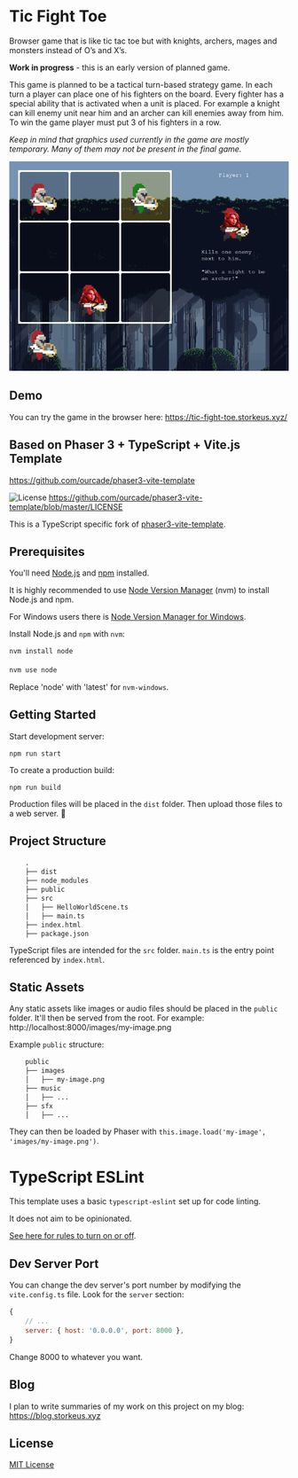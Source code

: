 # Tic Fight Toe
Browser game that is like tic tac toe but with knights, archers, mages and monsters instead of O’s and X’s.

**Work in progress** - this is an early version of planned game.

This game is planned to be a tactical turn-based strategy game. In each turn a player can place one of his fighters on the board. Every fighter has a special ability that is activated when a unit is placed. For example a knight can kill enemy unit near him and an archer can kill enemies away from him. To win the game player must put 3 of his fighters in a row.

*Keep in mind that graphics used currently in the game are mostly temporary. Many of them may not be present in the final game.*

![Basic look of the game](/screenshots/game.png)

## Demo
You can try the game in the browser here: https://tic-fight-toe.storkeus.xyz/

## Based on Phaser 3 + TypeScript + Vite.js Template
https://github.com/ourcade/phaser3-vite-template

![License](https://img.shields.io/badge/license-MIT-green)
https://github.com/ourcade/phaser3-vite-template/blob/master/LICENSE

This is a TypeScript specific fork of [phaser3-vite-template](https://github.com/ourcade/phaser3-vite-template).

## Prerequisites

You'll need [Node.js](https://nodejs.org/en/) and [npm](https://www.npmjs.com/) installed.

It is highly recommended to use [Node Version Manager](https://github.com/nvm-sh/nvm) (nvm) to install Node.js and npm.

For Windows users there is [Node Version Manager for Windows](https://github.com/coreybutler/nvm-windows).

Install Node.js and `npm` with `nvm`:

```bash
nvm install node

nvm use node
```

Replace 'node' with 'latest' for `nvm-windows`.

## Getting Started

Start development server:

```
npm run start
```

To create a production build:

```
npm run build
```

Production files will be placed in the `dist` folder. Then upload those files to a web server. 🎉

## Project Structure

```
    .
    ├── dist
    ├── node_modules
    ├── public
    ├── src
    │   ├── HelloWorldScene.ts
    │   ├── main.ts
	├── index.html
    ├── package.json
```

TypeScript files are intended for the `src` folder. `main.ts` is the entry point referenced by `index.html`.

## Static Assets

Any static assets like images or audio files should be placed in the `public` folder. It'll then be served from the root. For example: http://localhost:8000/images/my-image.png

Example `public` structure:

```
    public
    ├── images
    │   ├── my-image.png
    ├── music
    │   ├── ...
    ├── sfx
    │   ├── ...
```

They can then be loaded by Phaser with `this.image.load('my-image', 'images/my-image.png')`.

# TypeScript ESLint

This template uses a basic `typescript-eslint` set up for code linting.

It does not aim to be opinionated.

[See here for rules to turn on or off](https://eslint.org/docs/rules/).

## Dev Server Port

You can change the dev server's port number by modifying the `vite.config.ts` file. Look for the `server` section:

```js
{
	// ...
	server: { host: '0.0.0.0', port: 8000 },
}
```

Change 8000 to whatever you want.

## Blog
I plan to write summaries of my work on this project on my blog:
https://blog.storkeus.xyz

## License
[MIT License](https://github.com/Storkeus/tic-fight-toe/blob/master/LICENSE)